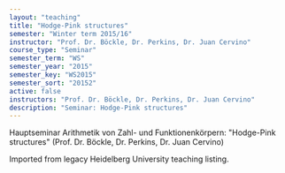 ```yaml
---
layout: "teaching"
title: "Hodge-Pink structures"
semester: "Winter term 2015/16"
instructor: "Prof. Dr. Böckle, Dr. Perkins, Dr. Juan Cervino"
course_type: "Seminar"
semester_term: "WS"
semester_year: "2015"
semester_key: "WS2015"
semester_sort: "20152"
active: false
instructors: "Prof. Dr. Böckle, Dr. Perkins, Dr. Juan Cervino"
description: "Seminar: Hodge-Pink structures"
---
```


Hauptseminar Arithmetik von Zahl- und Funktionenkörpern: "Hodge-Pink structures" (Prof. Dr. Böckle, Dr. Perkins, Dr. Juan Cervino)

Imported from legacy Heidelberg University teaching listing.